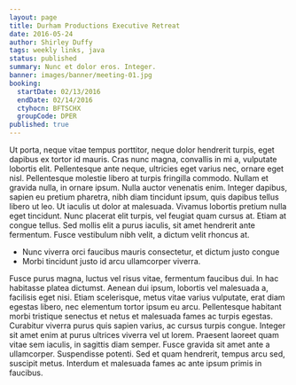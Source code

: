 ```yaml
---
layout: page
title: Durham Productions Executive Retreat
date: 2016-05-24
author: Shirley Duffy
tags: weekly links, java
status: published
summary: Nunc et dolor eros. Integer.
banner: images/banner/meeting-01.jpg
booking:
  startDate: 02/13/2016
  endDate: 02/14/2016
  ctyhocn: BFTSCHX
  groupCode: DPER
published: true
---
```

Ut porta, neque vitae tempus porttitor, neque dolor hendrerit turpis, eget dapibus ex tortor id mauris. Cras nunc magna, convallis in mi a, vulputate lobortis elit. Pellentesque ante neque, ultricies eget varius nec, ornare eget nisl. Pellentesque molestie libero at turpis fringilla commodo. Nullam et gravida nulla, in ornare ipsum. Nulla auctor venenatis enim. Integer dapibus, sapien eu pretium pharetra, nibh diam tincidunt ipsum, quis dapibus tellus libero ut leo. Ut iaculis ut dolor at malesuada. Vivamus lobortis pretium nulla eget tincidunt. Nunc placerat elit turpis, vel feugiat quam cursus at. Etiam at congue tellus. Sed mollis elit a purus iaculis, sit amet hendrerit ante fermentum. Fusce vestibulum nibh velit, a dictum velit rhoncus at.

* Nunc viverra orci faucibus mauris consectetur, et dictum justo congue
* Morbi tincidunt justo id arcu ullamcorper viverra.

Fusce purus magna, luctus vel risus vitae, fermentum faucibus dui. In hac habitasse platea dictumst. Aenean dui ipsum, lobortis vel malesuada a, facilisis eget nisi. Etiam scelerisque, metus vitae varius vulputate, erat diam egestas libero, nec elementum tortor ipsum eu arcu. Pellentesque habitant morbi tristique senectus et netus et malesuada fames ac turpis egestas. Curabitur viverra purus quis sapien varius, ac cursus turpis congue. Integer sit amet enim at purus ultrices viverra vel ut lorem. Praesent laoreet quam vitae sem iaculis, in sagittis diam semper. Fusce gravida sit amet ante a ullamcorper. Suspendisse potenti. Sed et quam hendrerit, tempus arcu sed, suscipit metus. Interdum et malesuada fames ac ante ipsum primis in faucibus.
